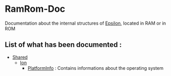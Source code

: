 # RamRom-Doc
Documentation about the internal structures of [Epsilon](https://github.com/numworks/epsilon), located in RAM or in ROM

## List of what has been documented :

- [Shared](Shared/)
  - [Ion](Shared/Ion/)
    - [PlatformInfo](Shared/Ion/PlatformInfo.md) : Contains informations about the operating system 

